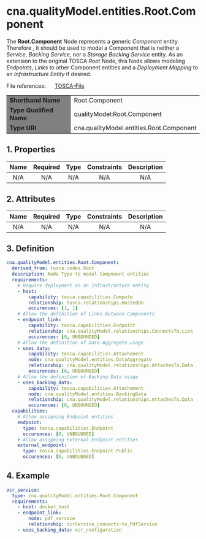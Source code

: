 # cna.qualityModel.entities.Root.Component

The __Root.Component__ Node represents a generic _Component_ entity.
Therefore , it should be used to model a Component that is neither a _Service_, _Backing Service_, nor a _Storage Backing Service_ entity.
As an extension to the original TOSCA _Root_ Node, this Node allows modeling _Endpoints_, _Links_ to other Component entities and a _Deployment Mapping_ to an _Infrastructure Entity_ if desired.

File references:&nbsp;&nbsp;&nbsp;&nbsp;&nbsp; [TOSCA-File](Root_Component.tosca)

<table>
    <tr>
        <td bgcolor="grey"><b>Shorthand Name</b></td>
        <td>Root.Component</td>
    </tr>
    <tr>
        <td bgcolor="grey"><b>Type Qualified Name</b></td>
        <td>qualityModel:Root.Component</td> <!--TODO keep?-->
    </tr>
    <tr>
        <td bgcolor="grey"><b>Type URI</b></td>
        <td>cna.qualityModel.entities.Root.Component</td>
    </tr>
</table>

## 1. Properties

| Name | Required | Type | Constraints | <div align="center">__Description__</div> |
|:----:|:--------:|:----:|:-----------:|:-----------:|
| N/A | N/A | N/A | N/A | N/A |

## 2. Attributes

| Name | Required | Type | Constraints | <div align="center">__Description__</div> |
|:----:|:--------:|:----:|:-----------:|:-----------:|
| N/A | N/A | N/A | N/A | N/A |

## 3. Definition

```yaml
cna.qualityModel.entities.Root.Component:
  derived_from: tosca.nodes.Root
  description: Node Type to model Component entities
  requirements:
    # Require deployment on an Infrastructure entity
    - host:
        capability: tosca.capabilities.Compute
        relationship: tosca.relationships.HostedOn
        occurences: [1, 1]
    # Allow the definition of Links between Components
    - endpoint_link:
        capability: tosca.capabilities.Endpoint
        relationship: cna.qualityModel.relationships.ConnectsTo.Link
        occurences: [0, UNBOUNDED]
    # Allow the definition of Data Aggregate usage
    - uses_data:
        capability: tosca.capabilities.Attachement
        node: cna.qualityModel.entities.DataAggregate
        relationship: cna.qualityModel.relationships.AttachesTo.Data
        occurences: [0, UNBOUNDED]
    # Allow the definition of Backing Data usage
    - uses_backing_data:
        capability: tosca.capabilities.Attachement
        node: cna.qualityModel.entities.BackingData
        relationship: cna.qualityModel.relationships.AttachesTo.Data
        occurences: [0, UNBOUNDED]
  capabilities:
    # Allow assigning Endpoint entities
    endpoint:
      type: tosca.capabilities.Endpoint
      occurences: [0, UNBOUNDED]
    # Allow assigning External Endpoint entities
    external_endpoint:
      type: tosca.capabilities.Endpoint.Public
      occurences: [0, UNBOUNDED]
```

## 4. Example

```yaml
ocr_service:
  type: cna.qualityModel.entities.Root.Component
  requirements:
    - host: docker_host
    - endpoint_link:
        node: pdf_service
        relationship: ocrService_connects-to_PdfService
    - uses_backing_data: ocr_configuration
```
